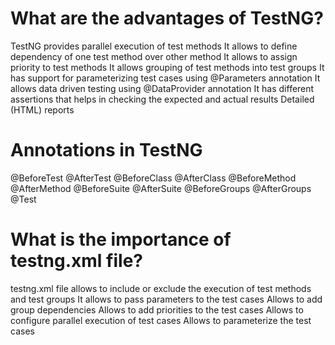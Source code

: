 # What are the advantages of TestNG?

TestNG provides parallel execution of test methods
It allows to define dependency of one test method over other method
It allows to assign priority to test methods
It allows grouping of test methods into test groups
It has support for parameterizing test cases using @Parameters annotation
It allows data driven testing using @DataProvider annotation
It has different assertions that helps in checking the expected and actual results
Detailed (HTML) reports


# Annotations in TestNG
@BeforeTest
@AfterTest
@BeforeClass
@AfterClass
@BeforeMethod
@AfterMethod
@BeforeSuite
@AfterSuite
@BeforeGroups
@AfterGroups
@Test

# What is the importance of testng.xml file?
testng.xml file allows to include or exclude the execution of test methods and test groups
It allows to pass parameters to the test cases
Allows to add group dependencies
Allows to add priorities to the test cases
Allows to configure parallel execution of test cases
Allows to parameterize the test cases
